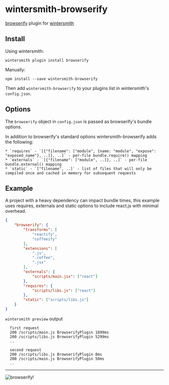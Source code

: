 wintersmith-browserify
======================

[browserify](https://github.com/substack/node-browserify) plugin for [wintersmith](https://github.com/jnordberg/wintersmith)


Install
-------

Using wintersmith:

`wintersmith plugin install browserify`

Manually:

`npm install --save wintersmith-browserify`

Then add `wintersmith-browserify` to your plugins list in wintersmith's `config.json`.


Options
-------

The `browserify` object in `config.json` is passed as browserify's bundle options.

In addition to browserify's standard options wintersmith-browserify adds the following:

	* `requires` - `[{"filename": ["module", {name: "module", "expose": "exposed_name"}, ..]}, ..]` - per-file bundle.require() mapping
	* `externals` - `[{"filename": ["module", ..]}, ..]` - per-file bundle.external() mapping
	* `static` - `["filename", ..]` - list of files that will only be compiled once and cached in memory for subsequent requests


Example
-------

A project with a heavy dependency can impact bundle times, this example uses requires, externals and static options to include react.js with minimal overhead.

```json
{
    "browserify": {
        "transforms": [
            "reactify",
            "coffeeify"
        ],
        "extensions": [
            ".js",
            ".coffee",
            ".jsx"
        ],
        "externals": {
            "scripts/main.jsx": ["react"]
        },
        "requires": {
            "scripts/libs.js": ["react"]
        },
        "static": ["scripts/libs.js"]
    }
}
```

`wintersmith preview` output

```
  first request
  200 /scripts/main.js BrowserifyPlugin 1899ms
  200 /scripts/libs.js BrowserifyPlugin 5299ms
  ..

  second request
  200 /scripts/libs.js BrowserifyPlugin 8ms
  200 /scripts/main.js BrowserifyPlugin 50ms
  ..
```


---

![browserify!](http://substack.net/images/browserify/browserify.png)
